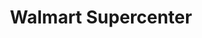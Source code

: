 ---
title: "Walmart Supercenter"
url: /memphis/walmart-supercenter-austin-peay-highway/
shop: supermarket
---